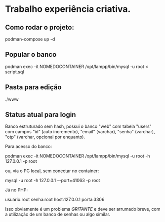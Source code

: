 # Trabalho experiência criativa.

## Como rodar o projeto:

podman-compose up -d

## Popular o banco

podman exec -it NOMEDOCONTAINER /opt/lampp/bin/mysql -u root < script.sql

## Pasta para edição

./www

## Status atual para login

Banco estruturado sem hash, possui o banco "web" com tabela "users" com campos "id" (auto incremento), "email" (varchar), "senha" (varchar), "otp" (varchar, opcional por enquanto).

Para acesso do banco:

podman exec -it NOMEDOCONTAINER /opt/lampp/bin/mysql -u root -h 127.0.0.1 -p root

ou, via o PC local, sem conectar no container:

mysql -u root -h 127.0.0.1 --port=41063 -p root

Já no PHP:

usuário:root
senha:root
host:127.0.0.1
porta:3306

Isso obviamente é um problema *GRITANTE* e deve ser arrumado breve, com a
utilização de um banco de senhas ou algo similar.
